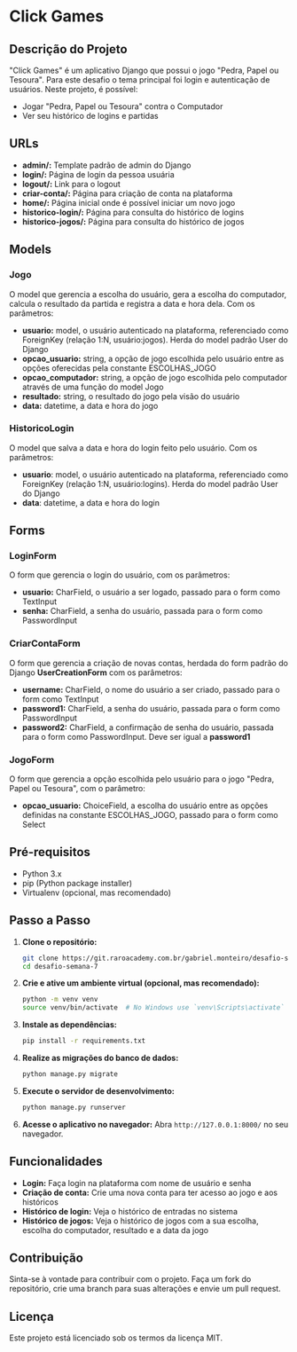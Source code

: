 # Click Games

## Descrição do Projeto
"Click Games" é um aplicativo Django que possui o jogo "Pedra, Papel ou Tesoura".
Para este desafio o tema principal foi login e autenticação de usuários. Neste projeto, é possível:
- Jogar "Pedra, Papel ou Tesoura" contra o Computador
- Ver seu histórico de logins e partidas

## URLs
- **admin/:** Template padrão de admin do Django
- **login/:** Página de login da pessoa usuária
- **logout/:** Link para o logout
- **criar-conta/:** Página para criação de conta na plataforma
- **home/:** Página inicial onde é possível iniciar um novo jogo
- **historico-login/:** Página para consulta do histórico de logins
- **historico-jogos/:** Página para consulta do histórico de jogos

## Models
### Jogo
O model que gerencia a escolha do usuário, gera a escolha do computador, calcula o resultado da partida e registra a data e hora dela. Com os parâmetros:
- **usuario:** model, o usuário autenticado na plataforma, referenciado como ForeignKey (relação 1:N, usuário:jogos). Herda do model padrão User do Django
- **opcao_usuario:** string, a opção de jogo escolhida pelo usuário entre as opções oferecidas pela constante ESCOLHAS_JOGO
- **opcao_computador:** string, a opção de jogo escolhida pelo computador através de uma função do model Jogo
- **resultado:** string, o resultado do jogo pela visão do usuário
- **data:** datetime, a data e hora do jogo

### HistoricoLogin
O model que salva a data e hora do login feito pelo usuário. Com os parâmetros:
- **usuario**: model, o usuário autenticado na plataforma, referenciado como ForeignKey (relação 1:N, usuário:logins). Herda do model padrão User do Django
- **data**: datetime, a data e hora do login

## Forms
### LoginForm
O form que gerencia o login do usuário, com os parâmetros:
- **usuario:** CharField, o usuário a ser logado, passado para o form como TextInput
- **senha:** CharField, a senha do usuário, passada para o form como PasswordInput

### CriarContaForm
O form que gerencia a criação de novas contas, herdada do form padrão do Django **UserCreationForm** com os parâmetros:
- **username:** CharField, o nome do usuário a ser criado, passado para o form como TextInput
- **password1:** CharField, a senha do usuário, passada para o form como PasswordInput
- **password2:** CharField, a confirmação de senha do usuário, passada para o form como PasswordInput. Deve ser igual a **password1**

### JogoForm
O form que gerencia a opção escolhida pelo usuário para o jogo "Pedra, Papel ou Tesoura", com o parâmetro:
- **opcao_usuario:** ChoiceField, a escolha do usuário entre as opções definidas na constante ESCOLHAS_JOGO, passado para o form como Select

## Pré-requisitos
- Python 3.x
- pip (Python package installer)
- Virtualenv (opcional, mas recomendado)

## Passo a Passo

1. **Clone o repositório:**
    ```bash
    git clone https://git.raroacademy.com.br/gabriel.monteiro/desafio-semana-7.git
    cd desafio-semana-7
    ```

2. **Crie e ative um ambiente virtual (opcional, mas recomendado):**
    ```bash
    python -m venv venv
    source venv/bin/activate  # No Windows use `venv\Scripts\activate`
    ```

3. **Instale as dependências:**
    ```bash
    pip install -r requirements.txt
    ```

4. **Realize as migrações do banco de dados:**
    ```bash
    python manage.py migrate
    ```

5. **Execute o servidor de desenvolvimento:**
    ```bash
    python manage.py runserver
    ```

6. **Acesse o aplicativo no navegador:**
    Abra `http://127.0.0.1:8000/` no seu navegador.

## Funcionalidades
- **Login:** Faça login na plataforma com nome de usuário e senha
- **Criação de conta:** Crie uma nova conta para ter acesso ao jogo e aos históricos
- **Histórico de login:** Veja o histórico de entradas no sistema
- **Histórico de jogos:** Veja o histórico de jogos com a sua escolha, escolha do computador, resultado e a data da jogo

## Contribuição
Sinta-se à vontade para contribuir com o projeto. Faça um fork do repositório, crie uma branch para suas alterações e envie um pull request.

## Licença
Este projeto está licenciado sob os termos da licença MIT.